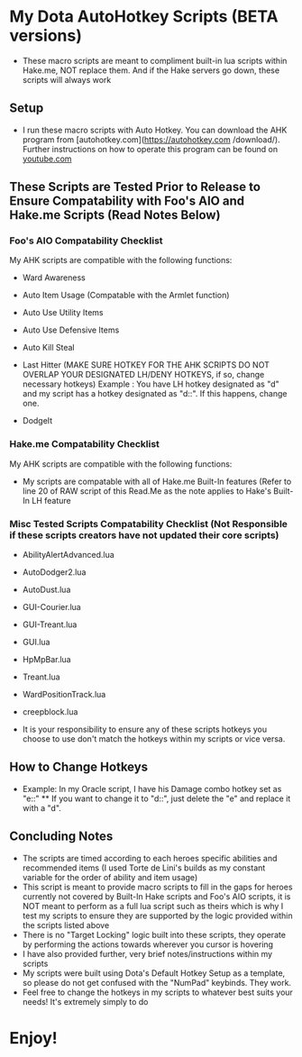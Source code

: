 # My Dota AutoHotkey Scripts (BETA versions)
* These macro scripts are meant to compliment built-in lua scripts within Hake.me, NOT replace them. And if the Hake servers go down, these scripts will always work
## Setup
* I run these macro scripts with Auto Hotkey. You can download the AHK program from [autohotkey.com](https://autohotkey.com         /download/). Further instructions on how to operate this program can be found on [youtube.com](https://www.youtube.com/)

## These Scripts are Tested Prior to Release to Ensure Compatability with Foo's AIO and Hake.me Scripts (Read Notes Below)

### Foo's AIO Compatability Checklist
  My AHK scripts are compatible with the following functions:

* Ward Awareness

* Auto Item Usage (Compatable with the Armlet function)

* Auto Use Utility Items

* Auto Use Defensive Items

* Auto Kill Steal

* Last Hitter (MAKE SURE HOTKEY FOR THE AHK SCRIPTS DO NOT OVERLAP YOUR DESIGNATED LH/DENY HOTKEYS, if so, change necessary hotkeys) Example : You have LH hotkey designated as "d" and my script has a hotkey designated as "d::". If this happens, change one.

* DodgeIt

### Hake.me Compatability Checklist
  My AHK scripts are compatible with the following functions:

* My scripts are compatable with all of Hake.me Built-In features (Refer to line 20 of RAW script of this Read.Me as the note applies to Hake's Built-In LH feature

### Misc Tested Scripts Compatability Checklist (Not Responsible if these scripts creators have not updated their core scripts)
* AbilityAlertAdvanced.lua

* AutoDodger2.lua

* AutoDust.lua

* GUI-Courier.lua

* GUI-Treant.lua

* GUI.lua

* HpMpBar.lua

* Treant.lua

* WardPositionTrack.lua

* creepblock.lua

* It is your responsibility to ensure any of these scripts hotkeys you choose to use don't match the hotkeys within my scripts or vice versa.
## How to Change Hotkeys
* Example: In my Oracle script, I have his Damage combo hotkey set as "e::"
** If you want to change it to "d::", just delete the "e" and replace it with a "d".
## Concluding Notes
* The scripts are timed according to each heroes specific abilities and recommended items (I used Torte de Lini's builds as my constant variable for the order of ability and item usage)
* This script is meant to provide macro scripts to fill in the gaps for heroes currently not covered by Built-In Hake scripts and Foo's AIO scripts, it is NOT meant to perform as a full lua script such as theirs which is why I test my scripts to ensure they are supported by the logic provided within the scripts listed above
* There is no "Target Locking" logic built into these scripts, they operate by performing the actions towards wherever you cursor is hovering
* I have also provided further, very brief notes/instructions within my scripts
* My scripts were built using Dota's Default Hotkey Setup as a template, so please do not get confused with the "NumPad" keybinds. They work.
* Feel free to change the hotkeys in my scripts to whatever best suits your needs! It's extremely simply to do 
# Enjoy!







